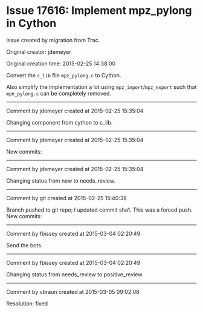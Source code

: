 # Issue 17616: Implement mpz_pylong in Cython

Issue created by migration from Trac.

Original creator: jdemeyer

Original creation time: 2015-02-25 14:38:00

Convert the `c_lib` file `mpz_pylong.c` to Cython.

Also simplify the implementation a lot using `mpz_import`/`mpz_export` such that `mpn_pylong.c` can be completely removed.


---

Comment by jdemeyer created at 2015-02-25 15:35:04

Changing component from cython to c_lib.


---

Comment by jdemeyer created at 2015-02-25 15:35:04

New commits:


---

Comment by jdemeyer created at 2015-02-25 15:35:04

Changing status from new to needs_review.


---

Comment by git created at 2015-02-25 15:40:38

Branch pushed to git repo; I updated commit sha1. This was a forced push. New commits:


---

Comment by fbissey created at 2015-03-04 02:20:49

Send the bots.


---

Comment by fbissey created at 2015-03-04 02:20:49

Changing status from needs_review to positive_review.


---

Comment by vbraun created at 2015-03-05 09:02:06

Resolution: fixed
